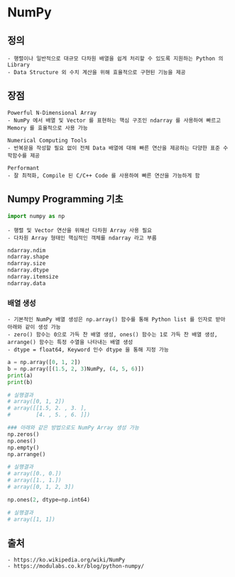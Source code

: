 # NumPy

## 정의
    - 행렬이나 일반적으로 대규모 다차원 배열을 쉽게 처리할 수 있도록 지원하는 Python 의 Library
    - Data Structure 외 수치 계산을 위해 효율적으로 구현된 기능을 제공

## 장점
    Powerful N-Dimensional Array
    - NumPy 에서 배열 및 Vector 를 표현하는 핵심 구조인 ndarray 를 사용하여 빠르고 Memory 를 효율적으로 사용 가능 
    
    Numerical Computing Tools
    - 반복문을 작성할 필요 없이 전체 Data 배열에 대해 빠른 연산을 제공하는 다양한 표준 수학함수를 제공
    
    Performant
    - 잘 최적화, Compile 된 C/C++ Code 를 사용하여 빠른 연산을 가능하게 함
    
## Numpy Programming 기초
```python
import numpy as np
```
    - 행렬 및 Vector 연산을 위해선 다차원 Array 사용 필요
    - 다차원 Array 형태인 핵심적인 객체를 ndarray 라고 부름
    
```python
ndarray.ndim
ndarray.shape
ndarray.size
ndarray.dtype
ndarray.itemsize
ndarray.data
```

### 배열 생성
    - 기본적인 NumPy 배열 생성은 np.array() 함수를 통해 Python list 를 인자로 받아 아래와 같이 생성 가능
    - zero() 함수는 0으로 가득 찬 배열 생성, ones() 함수는 1로 가득 찬 배열 생성, arrange() 함수는 특정 수열을 나타내는 배열 생성
    - dtype = float64, Keyword 인수 dtype 을 통해 지정 가능

```python
a = np.array([0, 1, 2])
b = np.array([(1.5, 2, 3)NumPy, (4, 5, 6)])
print(a)
print(b)

# 실행결과
# array([0, 1, 2])
# array([[1.5, 2. , 3. ],
#        [4. , 5. , 6. ]])

### 아래와 같은 방법으로도 NumPy Array 생성 가능
np.zeros()
np.ones()
np.empty()
np.arrange()

# 실행결과
# array([0., 0.]) 
# array([1., 1.]) 
# array([0, 1, 2, 3])

np.ones(2, dtype=np.int64)

# 실행결과
# array([1, 1])
```

## 출처
    - https://ko.wikipedia.org/wiki/NumPy
    - https://modulabs.co.kr/blog/python-numpy/
